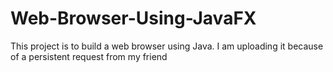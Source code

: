 # Web-Browser-Using-JavaFX
This project is to build a web browser using Java. I am uploading it because of a persistent request from my friend 
